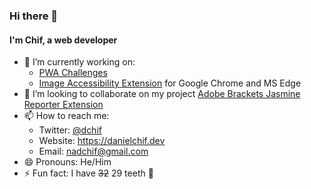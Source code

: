 ### Hi there 👋

#### I'm Chif, a web developer

- 🔭 I’m currently working on:
  - [PWA Challenges](https://danielchif.dev/pwachallenges/)
  - [Image Accessibility Extension](https://github.com/michaeldera/image-accessibility-extension) for Google Chrome and MS Edge
- 👯 I’m looking to collaborate on my project [Adobe Brackets Jasmine Reporter Extension](https://github.com/nadchif/brackets-jasmine-reporter/blob/master/README.md)
- 📫 How to reach me: 
  - Twitter: [@dchif](https://twitter.com/dchif)
  - Website: https://danielchif.dev
  - Email: [nadchif@gmail.com](mailto:nadchif@gmail.com)
- 😄 Pronouns: He/Him
- ⚡ Fun fact: I have ~~32~~  29 teeth :tooth:

